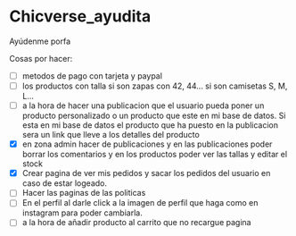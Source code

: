 # Chicverse_ayudita
Ayúdenme porfa

Cosas por hacer:
- [ ] metodos de pago con tarjeta y paypal
- [ ] los productos con talla si son zapas con 42, 44... si son camisetas S, M, L...
- [ ] a la hora de hacer una publicacion que el usuario pueda poner un producto personalizado o un producto que este en mi base de datos. Si esta en mi base de datos el producto que ha puesto en la publicacion sera un link que lleve a los detalles del producto
- [x] en zona admin hacer de publicaciones y en las publicaciones poder borrar los comentarios y en los productos poder ver las tallas y editar el stock
- [x] Crear pagina de ver mis pedidos y sacar los pedidos del usuario en caso de estar logeado.
- [ ] Hacer las paginas de las politicas
- [ ] En el perfil al darle click a la imagen de perfil que haga como en instagram para poder cambiarla.
- [ ] a la hora de añadir producto al carrito que no recargue pagina
